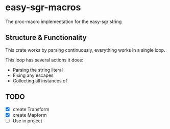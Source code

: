 # easy-sgr-macros

The proc-macro implementation for the easy-sgr string

## Structure & Functionality

This crate works by parsing continuously, everything works in a single loop.

This loop has several actions it does:

- Parsing the string literal
- Fixing any escapes
- Collecting all instances of

## TODO

- [x] create Transform
- [x] create Mapform
- [ ] Use in project
